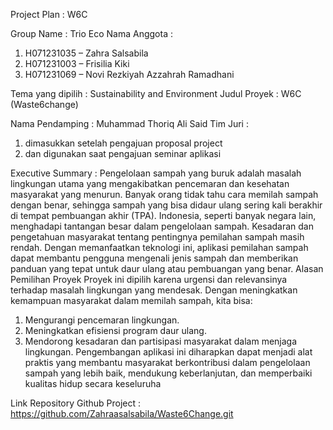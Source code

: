 Project Plan : W6C

Group Name   : Trio Eco
Nama Anggota : 
1.	H071231035 – Zahra Salsabila
2.	H071231003 – Frisilia Kiki 
3.	H071231069 – Novi Rezkiyah Azzahrah Ramadhani

Tema yang dipilih : Sustainability and Environment
Judul Proyek : W6C (Waste6change)

Nama Pendamping : Muhammad Thoriq Ali Said 
Tim Juri :
1.	dimasukkan setelah pengajuan proposal project
2.	dan digunakan saat pengajuan seminar aplikasi

Executive Summary : 
Pengelolaan sampah yang buruk adalah masalah lingkungan utama yang mengakibatkan pencemaran dan kesehatan masyarakat yang menurun. Banyak orang tidak tahu cara memilah sampah dengan benar, sehingga sampah yang bisa didaur ulang sering kali berakhir di tempat pembuangan akhir (TPA).
Indonesia, seperti banyak negara lain, menghadapi tantangan besar dalam pengelolaan sampah. Kesadaran dan pengetahuan masyarakat tentang pentingnya pemilahan sampah masih rendah. Dengan memanfaatkan teknologi ini, aplikasi pemilahan sampah dapat membantu pengguna mengenali jenis sampah dan memberikan panduan yang tepat untuk daur ulang atau pembuangan yang benar.
Alasan Pemilihan Proyek
Proyek ini dipilih karena urgensi dan relevansinya terhadap masalah lingkungan yang mendesak. Dengan meningkatkan kemampuan masyarakat dalam memilah sampah, kita bisa:
1.	Mengurangi pencemaran lingkungan.
2.	Meningkatkan efisiensi program daur ulang.
3.	Mendorong kesadaran dan partisipasi masyarakat dalam menjaga lingkungan.
Pengembangan aplikasi ini diharapkan dapat menjadi alat praktis yang membantu masyarakat berkontribusi dalam pengelolaan sampah yang lebih baik, mendukung keberlanjutan, dan memperbaiki kualitas hidup secara keseluruha

Link Repository Github Project : https://github.com/Zahraasalsabila/Waste6Change.git
